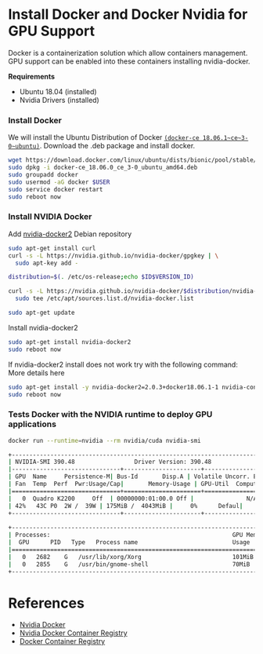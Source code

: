 # Install Docker and Docker Nvidia for GPU Support

Docker is a containerization solution which allow containers management. GPU support can be enabled into these containers installing nvidia-docker.

**Requirements**

* Ubuntu 18.04   (installed)  
* Nvidia Drivers (installed)

### Install Docker

We will install the Ubuntu Distribution of Docker [```(docker-ce 18.06.1~ce~3-0~ubuntu)```](https://download.docker.com/linux/ubuntu/dists/bionic/pool/stable/amd64/docker-ce_18.06.1~ce~3-0~ubuntu_amd64.deb). Download the .deb package and install docker.

```sh
wget https://download.docker.com/linux/ubuntu/dists/bionic/pool/stable/amd64/docker-ce_18.06.1~ce~3-0~ubuntu_amd64.deb
sudo dpkg -i docker-ce_18.06.0_ce_3-0_ubuntu_amd64.deb
sudo groupadd docker
sudo usermod -aG docker $USER
sudo service docker restart
sudo reboot now
```

### Install NVIDIA Docker

Add [nvidia-docker2](https://nvidia.github.io/nvidia-docker/) Debian repository

```sh
sudo apt-get install curl
curl -s -L https://nvidia.github.io/nvidia-docker/gpgkey | \
  sudo apt-key add -

distribution=$(. /etc/os-release;echo $ID$VERSION_ID)

curl -s -L https://nvidia.github.io/nvidia-docker/$distribution/nvidia-docker.list | \
  sudo tee /etc/apt/sources.list.d/nvidia-docker.list

sudo apt-get update
```

Install nvidia-docker2

```sh
sudo apt-get install nvidia-docker2
sudo reboot now
```

If nvidia-docker2 install does not work try with the following command: More details here 

```sh
sudo apt-get install -y nvidia-docker2=2.0.3+docker18.06.1-1 nvidia-container-runtime=2.0.0+docker18.06.1-1
sudo reboot now
```

### Tests Docker with the NVIDIA runtime to deploy GPU applications

```sh
docker run --runtime=nvidia --rm nvidia/cuda nvidia-smi

+-----------------------------------------------------------------------------+
| NVIDIA-SMI 390.48             	Driver Version: 390.48                |
|-------------------------------+----------------------+----------------------+
| GPU  Name    	Persistence-M| Bus-Id    	Disp.A | Volatile Uncorr. ECC |
| Fan  Temp  Perf  Pwr:Usage/Cap|     	Memory-Usage | GPU-Util  Compute M.   |
|===============================+======================+======================|
|   0  Quadro K2200    	Off  | 00000000:01:00.0 Off |              	N/A   |
| 42%   43C	P0 	2W /  39W |	175MiB /  4043MiB |  	0%  	Defaul|
+-------------------------------+----------------------+----------------------+
                                                                          	 
+-----------------------------------------------------------------------------+
| Processes:                                                   	GPU Memory    |
|  GPU   	PID   Type   Process name                         	Usage |
|=============================================================================|
|	0  	2682  	G   /usr/lib/xorg/Xorg                       	101MiB|
|	0  	2855  	G   /usr/bin/gnome-shell                      	70MiB |
+-----------------------------------------------------------------------------+
```

# References

- [Nvidia Docker](https://github.com/NVIDIA/nvidia-docker)
- [Nvidia Docker Container Registry](https://ngc.nvidia.com/catalog/landing)
- [Docker Container Registry](https://cloud.docker.com/)